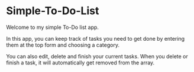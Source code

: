 # Simple-To-Do-List

Welcome to my simple To-Do list app.

In this app, you can keep track of tasks you need to get done by entering them at the top form and choosing a category.

You can also edit, delete and finish your current tasks. When you delete or finish a task, it will automatically get removed from the array.